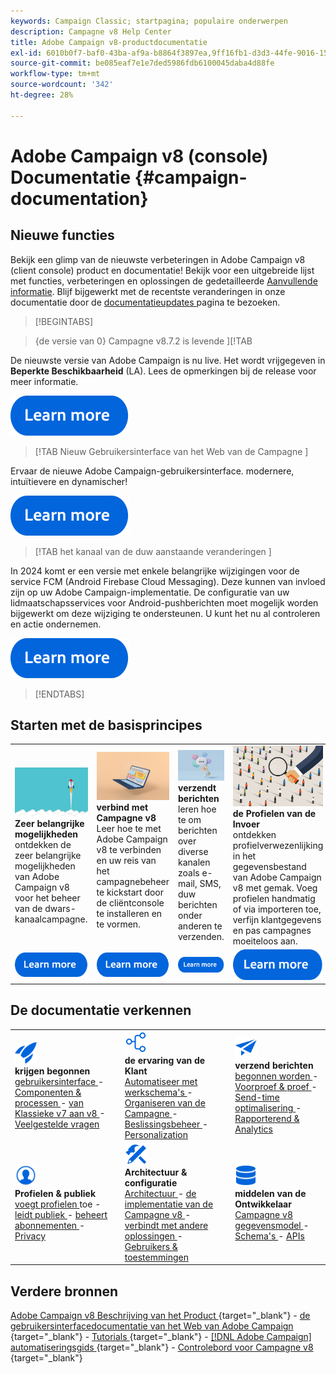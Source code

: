 ```yaml
---
keywords: Campaign Classic; startpagina; populaire onderwerpen
description: Campagne v8 Help Center
title: Adobe Campaign v8-productdocumentatie
exl-id: 6010b0f7-baf0-43ba-af9a-b8864f3897ea,9ff16fb1-d3d3-44fe-9016-15abffdbc74e
source-git-commit: be085eaf7e1e7ded5986fdb6100045daba4d88fe
workflow-type: tm+mt
source-wordcount: '342'
ht-degree: 28%

---
```


# Adobe Campaign v8 (console) Documentatie {#campaign-documentation}

## Nieuwe functies

Bekijk een glimp van de nieuwste verbeteringen in Adobe Campaign v8 (client console) product en documentatie! Bekijk voor een uitgebreide lijst met functies, verbeteringen en oplossingen de gedetailleerde [Aanvullende informatie](start/release-notes.md). Blijf bijgewerkt met de recentste veranderingen in onze documentatie door de [ documentatieupdates ](start/documentation-updates.md) pagina te bezoeken.

>[!BEGINTABS]

>{de versie van 0} Campagne v8.7.2 is levende ][!TAB 

De nieuwste versie van Adobe Campaign is nu live. Het wordt vrijgegeven in **Beperkte Beschikbaarheid** (LA). Lees de opmerkingen bij de release voor meer informatie.

[![afbeelding](assets/do-not-localize/learn-more-button.svg)](start/release-notes.md)


>[!TAB  Nieuw Gebruikersinterface van het Web van de Campagne ]

Ervaar de nieuwe Adobe Campaign-gebruikersinterface. modernere, intuïtievere en dynamischer!

[![afbeelding](assets/do-not-localize/learn-more-button.svg)](start/campaign-ui.md#ac-web-ui)


>[!TAB  het kanaal van de duw aanstaande veranderingen ]

In 2024 komt er een versie met enkele belangrijke wijzigingen voor de service FCM (Android Firebase Cloud Messaging). Deze kunnen van invloed zijn op uw Adobe Campaign-implementatie. De configuratie van uw lidmaatschapsservices voor Android-pushberichten moet mogelijk worden bijgewerkt om deze wijziging te ondersteunen. U kunt het nu al controleren en actie ondernemen.

[![afbeelding](assets/do-not-localize/learn-more-button.svg)](../technotes/upgrades/push-technote.md)



>[!ENDTABS]

## Starten met de basisprincipes

<table style="table-layout:fixed">
  <tr style="border: 0;">
    <td>
    <a href="start/whats-new.md"><img src="assets/do-not-localize/start-capabilities.png"></a>
    <div><strong> Zeer belangrijke mogelijkheden </strong><br/> ontdekken de zeer belangrijke mogelijkheden van Adobe Campaign v8 voor het beheer van de dwars-kanaalcampagne.</div>
    </td>
    <td>
    <a href="start/connect.md"><img src="assets/do-not-localize/start-connect.jpeg"></a>
    <div><strong> verbind met Campagne v8 </strong><br/> Leer hoe te met Adobe Campaign v8 te verbinden en uw reis van het campagnebeheer te kickstart door de cliëntconsole te installeren en te vormen.</div><br/>
    </td>
    <td>
    <a href="start/create-message.md"><img src="assets/do-not-localize/start-send.jpeg"></a>
    <div><strong> verzendt berichten </strong><br/> leren hoe te om berichten over diverse kanalen zoals e-mail, SMS, duw berichten onder anderen te verzenden.
    </div></td>
    <td>
    <a href="audiences/create-profiles.md"><img src="assets/do-not-localize/start-profiles.png"></a>
    <div><strong> de Profielen van de Invoer </strong><br/> ontdekken profielverwezenlijking in het gegevensbestand van Adobe Campaign v8 met gemak. Voeg profielen handmatig of via importeren toe, verfijn klantgegevens en pas campagnes moeiteloos aan.</div>
    </td>
  </tr>
  <tr style="border: 0;">
    <td align="center"><a href="start/whats-new.md"><img src="assets/do-not-localize/learn-more-button.svg"></a></td>
    <td align="center"><a href="start/connect.md"><img src="assets/do-not-localize/learn-more-button.svg"></a></td>
    <td align="center"><a href="start/create-message.md"><img src="assets/do-not-localize/learn-more-button.svg"></a></td>
    <td align="center"><a href="audiences/create-profiles.md"><img src="assets/do-not-localize/learn-more-button.svg"></a></td>
    </tr>
</table>

## De documentatie verkennen

<table style="table-layout:auto">
  <tr style="border: 0;">
    <td>
      <img src="assets/do-not-localize/icon-start.svg" width="35px">
    <br/>
      <strong> krijgen begonnen </strong><br/> <a href="start/campaign-ui.md"> gebruikersinterface </a> - <a href="start/ac-components.md"> Componenten &amp; processen </a> - <a href="start/v7-to-v8.md"> van Klassieke v7 aan v8 </a> - <a href="start/campaign-faq.md"> Veelgestelde vragen </a>
    </td>
    <td>
      <img src="assets/do-not-localize/icon-experience.svg" width="35px">
    <br/>
      <strong> de ervaring van de Klant </strong><br/> <a href="../automation/workflow/about-workflows.md" target="_blank"> Automatiseer met werkschema's </a> - <a href="../automation/campaigns/set-up-campaigns.md" target="_blank"> Organiseren van de Campagne </a> - <a href="interaction/interaction.md"> Beslissingsbeheer </a> - <a href="send/personalize.md"> Personalization </a>
    </td>
    <td>
      <img src="assets/do-not-localize/icon-send.svg" width="35px">
    <br/>
      <strong> verzend berichten </strong><br/> <a href="start/create-message.md"> begonnen worden </a> - <a href="send/preview-and-proof.md"> Voorproef &amp; proef </a> - <a href="send/predictive.md"> Send-time optimalisering </a> - <a href="reporting/gs-reporting.md"> Rapporterend &amp; Analytics </a>
    </td>
  </tr>
  <tr style="border: 0;">
    <td>
      <img src="assets/do-not-localize/icon_profile-audience.svg" width="35px">
    <br/>
      <strong> Profielen &amp; publiek </strong><br/> <a href="audiences/create-profiles.md"> voegt profielen </a> toe - <a href="audiences/create-audiences.md"> leidt publiek </a> - <a href="start/subscriptions.md"> beheert abonnementen </a> - <a href="start/privacy.md"> Privacy </a>
    </td>
    <td>
      <img src="assets/do-not-localize/icon-configure.svg" width="35px">
    <br/>
      <strong> Architectuur &amp; configuratie </strong><br/> <a href="architecture/architecture.md"> Architectuur </a> - <a href="start/implement.md"> de implementatie van de Campagne v8 </a> - <a href="connect/integration.md"> verbindt met andere oplossingen </a> - <a href="start/gs-permissions.md"> Gebruikers &amp; toestemmingen </a>
    </td>
    <td>
      <img src="assets/do-not-localize/icon-dev.svg" width="35px">
    <br/>
      <strong> middelen van de Ontwikkelaar </strong><br/> <a href="dev/datamodel.md"> Campagne v8 gegevensmodel </a> - <a href="dev/schemas.md"> Schema's </a> - <a href="dev/api.md"> APIs </a>
    </td>
  </tr>
</table>

## Verdere bronnen

[ Adobe Campaign v8 Beschrijving van het Product ](https://helpx.adobe.com/nl/legal/product-descriptions/adobe-campaign-managed-cloud-services.html) {target="_blank"} - [ de gebruikersinterfacedocumentatie van het Web van Adobe Campaign ](https://experienceleague.adobe.com/docs/campaign-web/v8/campaign-web-home.html) {target="_blank"} - [ Tutorials ](https://experienceleague.adobe.com/docs/campaign-learn/tutorials/overview.html) {target="_blank"} - [[!DNL Adobe Campaign]  automatiseringsgids ](https://experienceleague.adobe.com/docs/campaign/automation/home.html) {target="_blank"} - [ Controlebord voor Campagne v8 ](https://experienceleague.adobe.com/docs/control-panel/using/discover-control-panel/key-features.html?lang=nl) {target="_blank"}

